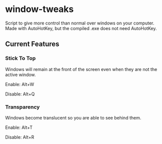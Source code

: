 # window-tweaks
Script to give more control than normal over windows on your computer. Made with AutoHotKey, but the compiled .exe does not need AutoHotKey.

## Current Features

### Stick To Top
Windows will remain at the front of the screen even when they are not the active window.

Enable: Alt+W

Disable: Alt+Q

### Transparency
Windows become translucent so you are able to see behind them. 

Enable: Alt+T

Disable: Alt+R

